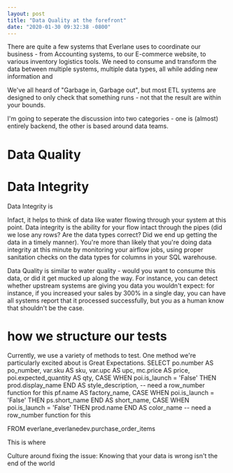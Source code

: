 ```yaml
---
layout: post
title: "Data Quality at the forefront"
date: "2020-01-30 09:32:38 -0800"
---
```


There are quite a few systems that Everlane uses to coordinate our business - from Accounting systems, to our E-commerce website, to various inventory logistics tools. We need to consume and transform the data between multiple systems, multiple data types, all while adding new information and

We've all heard of "Garbage in, Garbage out", but most ETL systems are designed to only check that something runs - not that the result are within your bounds.

I'm going to seperate the discussion into two categories - one is (almost) entirely backend, the other is based around data teams.

# Data Quality

# Data Integrity

Data Integrity is

Infact, it helps to think of data like water flowing through your system at this point. Data integrity is the ability for your flow intact through the pipes (did we lose any rows? Are the data types correct? Did we end up getting the data in a timely manner). You're more than likely that you're doing data integrity at this minute by monitoring your airflow jobs, using proper sanitation checks on the data types for columns in your SQL warehouse.


Data Quality is similar to water quality - would you want to consume this data, or did it get mucked up along the way. For instance, you can detect whether upstream systems are giving you data you wouldn't expect: for instance, if you increased your sales by 300% in a single day, you can have all systems report that it processed successfully, but you as a human know that shouldn't be the case.


# how we structure our tests

Currently, we use a variety of methods to test. One method we're particularly excited about is Great Expectations. SELECT
    po.number                                                   AS po_number,
    var.sku                                                     AS sku,
    var.upc                                                     AS upc,
    mc.price                                                    AS price,
    poi.expected_quantity                                       AS qty,
    CASE WHEN poi.is_launch = 'False' THEN prod.display_name END     AS style_description, -- need a row_number function for this
    pf.name                                                              AS factory_name,
    CASE WHEN poi.is_launch = 'False' THEN ps.short_name  END       AS short_name,
    CASE WHEN poi.is_launch = 'False' THEN prod.name   END         AS color_name        -- need a row_number function for this

FROM everlane_everlanedev.purchase_order_items


This is where

Culture around fixing the issue:
Knowing that your data is wrong isn't the end of the world

